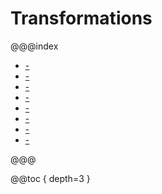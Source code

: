 Transformations
===============

@@@index

* [-](overview.md)
* [-](simple.md)
* [-](fan-ins.md)
* [-](fan-outs.md)
* [-](streams-of-streams.md)
* [-](relationships.md)
* [-](couplings.md)
* [-](reference/index.md)

@@@

@@toc { depth=3 }